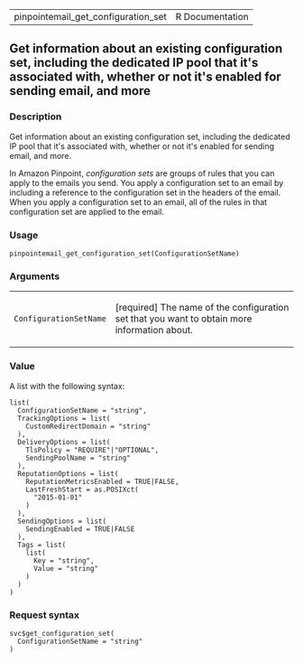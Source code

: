 <table style="width: 100%;">
<tbody>
<tr class="odd">
<td>pinpointemail_get_configuration_set</td>
<td style="text-align: right;">R Documentation</td>
</tr>
</tbody>
</table>

## Get information about an existing configuration set, including the dedicated IP pool that it's associated with, whether or not it's enabled for sending email, and more

### Description

Get information about an existing configuration set, including the
dedicated IP pool that it's associated with, whether or not it's enabled
for sending email, and more.

In Amazon Pinpoint, *configuration sets* are groups of rules that you
can apply to the emails you send. You apply a configuration set to an
email by including a reference to the configuration set in the headers
of the email. When you apply a configuration set to an email, all of the
rules in that configuration set are applied to the email.

### Usage

    pinpointemail_get_configuration_set(ConfigurationSetName)

### Arguments

<table>
<colgroup>
<col style="width: 35%" />
<col style="width: 65%" />
</colgroup>
<tbody>
<tr class="odd">
<td><code
id="pinpointemail_get_configuration_set_:_ConfigurationSetName">ConfigurationSetName</code></td>
<td><p>[required] The name of the configuration set that you want to
obtain more information about.</p></td>
</tr>
</tbody>
</table>

### Value

A list with the following syntax:

    list(
      ConfigurationSetName = "string",
      TrackingOptions = list(
        CustomRedirectDomain = "string"
      ),
      DeliveryOptions = list(
        TlsPolicy = "REQUIRE"|"OPTIONAL",
        SendingPoolName = "string"
      ),
      ReputationOptions = list(
        ReputationMetricsEnabled = TRUE|FALSE,
        LastFreshStart = as.POSIXct(
          "2015-01-01"
        )
      ),
      SendingOptions = list(
        SendingEnabled = TRUE|FALSE
      ),
      Tags = list(
        list(
          Key = "string",
          Value = "string"
        )
      )
    )

### Request syntax

    svc$get_configuration_set(
      ConfigurationSetName = "string"
    )
